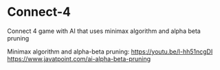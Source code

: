 # Connect-4
Connect 4 game with AI that uses minimax algorithm and alpha beta pruning 

Minimax algorithm and alpha-beta pruning: https://youtu.be/l-hh51ncgDI                                                                                                                   
                                          https://www.javatpoint.com/ai-alpha-beta-pruning
